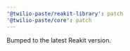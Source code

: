```yaml
---
'@twilio-paste/reakit-library': patch
'@twilio-paste/core': patch
---
```


Bumped to the latest Reakit version.
